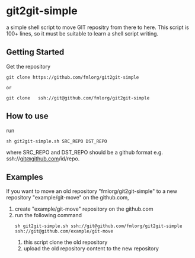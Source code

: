# git2git-simple

a simple shell script to move GIT repositry from there to here.
This script is 100+ lines,
so it must be suitable to learn a shell script writing.


## Getting Started

Get the repository
```
git clone https://github.com/fmlorg/git2git-simple

or

git clone   ssh://git@github.com/fmlorg/git2git-simple
```

## How to use

run
```
sh git2git-simple.sh SRC_REPO DST_REPO
```
where
SRC_REPO and DST_REPO should be a github format e.g. ssh://git@github.com/id/repo.


## Examples

If you want to move an old repository "fmlorg/git2git-simple" to a new repository "example/git-move"
on the github.com, 

1. create "example/git-move" repository on the github.com
2. run the following command
   ```
   sh git2git-simple.sh ssh://git@github.com/fmlorg/git2git-simple ssh://git@github.com/example/git-move
   ```
   1. this script clone the old repository
   1. upload the old repository content to the new repository
